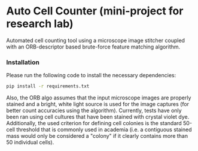 # Auto Cell Counter (mini-project for research lab)
Automated cell counting tool using a microscope image stitcher coupled with an ORB-descriptor based brute-force feature matching algorithm.

### Installation

Please run the following code to install the necessary dependencies:

```bash
pip install -r requirements.txt
```

Also, the ORB algo assumes that the input microscope images are properly stained and a bright, white light source is used for the image captures (for better count accuracies using the algorithm). Currently, tests have only been ran using cell cultures that have been stained with crystal violet dye. Additionally, the used criterion for defining cell colonies is the standard 50-cell threshold that is commonly used in academia (i.e. a contiguous stained mass would only be considered a "colony" if it clearly contains more than 50 individual cells).